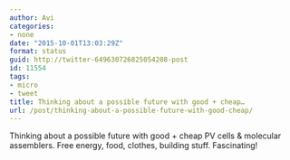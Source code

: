 ```yaml
---
author: Avi
categories:
- none
date: "2015-10-01T13:03:29Z"
format: status
guid: http://twitter-649630726825054208-post
id: 11554
tags:
- micro
- tweet
title: Thinking about a possible future with good + cheap…
url: /post/thinking-about-a-possible-future-with-good-cheap/
---
```

Thinking about a possible future with good + cheap PV cells & molecular assemblers. Free energy, food, clothes, building stuff. Fascinating!